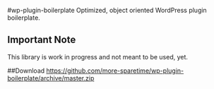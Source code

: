 #wp-plugin-boilerplate
Optimized, object oriented WordPress plugin boilerplate.

## Important Note
This library is work in progress and not meant to be used, yet.

##Download
https://github.com/more-sparetime/wp-plugin-boilerplate/archive/master.zip